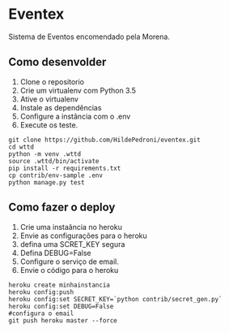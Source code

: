 # Eventex

Sistema de Eventos encomendado pela Morena.


## Como desenvolder
1. Clone o repositorio
2. Crie um virtualenv com Python 3.5
3. Ative o virtualenv
4. Instale as dependências
5. Configure a instância com o .env
6. Execute os teste.


````console
git clone https://github.com/HildePedroni/eventex.git
cd wttd
python -m venv .wttd
source .wttd/bin/activate
pip install -r requirements.txt
cp contrib/env-sample .env
python manage.py test

````

## Como fazer o deploy

1. Crie uma instaância no heroku
2. Envie as configurações para o heroku
3. defina uma SCRET_KEY segura
4. Defina DEBUG=False
5. Configure o serviço de email.
6. Envie o código para o heroku

````console
heroku create minhainstancia
heroku config:push
heroku config:set SECRET_KEY=`python contrib/secret_gen.py`
heroku config:set DEBUG=False
#configura o email
git push heroku master --force
````